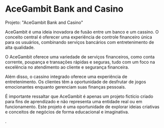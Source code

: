 # AceGambit Bank and Casino

Projeto: "AceGambit Bank and Casino"

AceGambit é uma ideia inovadora de fusão entre um banco e um cassino. O conceito central é oferecer uma experiência de controle financeiro única para os usuários, combinando serviços bancários com entretenimento de alta qualidade.

O AceGambit oferece uma variedade de serviços financeiros, como conta corrente, poupança e transações rápidas e seguras, tudo com um foco na excelência no atendimento ao cliente e segurança financeira.

Além disso, o cassino integrado oferece uma experiência de entretenimento. Os clientes têm a oportunidade de desfrutar de jogos emocionantes enquanto gerenciam suas finanças pessoais.

É importante ressaltar que AceGambit é apenas um projeto fictício criado para fins de aprendizado e não representa uma entidade real ou em funcionamento. Este projeto é uma oportunidade de explorar ideias criativas e conceitos de negócios de forma educacional e imaginativa.

.
